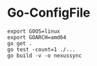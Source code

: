 # Go-ConfigFile

```console
export GOOS=linux
export GOARCH=amd64
go get .
go test -count=1 ./...
go build -v -o nexussync
```